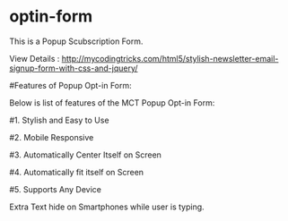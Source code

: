 # optin-form
This is a Popup Scubscription Form.

View Details : http://mycodingtricks.com/html5/stylish-newsletter-email-signup-form-with-css-and-jquery/

#Features of Popup Opt-in Form:

Below is list of features of the MCT Popup Opt-in Form:

#1. Stylish and Easy to Use

#2. Mobile Responsive

#3. Automatically Center Itself on Screen

#4. Automatically fit itself on Screen

#5. Supports Any Device

Extra Text hide on Smartphones while user is typing.
